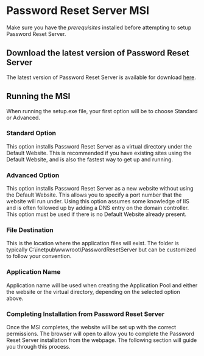 [title]: # (PRS MSI)
[tags]: # (msi)
[priority]: # (107)

# Password Reset Server MSI

Make sure you have the *prerequisites* installed before attempting to setup Password Reset Server.

## Download the latest version of Password Reset Server

The latest version of Password Reset Server is available for download [here](https://thycotic.force.com/support/s/download-prs).

## Running the MSI

When running the setup.exe file, your first option will be to choose Standard or Advanced.

### Standard Option

This option installs Password Reset Server as a virtual directory under the Default Website. This is recommended if you have existing sites using the Default Website, and is also the fastest way to get up and running.

### Advanced Option

This option installs Password Reset Server as a new website without using the Default Website. This allows you to specify a port number that the website will run under. Using this option assumes some knowledge of IIS and is often followed up by adding a DNS entry on the domain controller. This option must be used if there is no Default Website already present.

### File Destination

This is the location where the application files will exist. The folder is typically C:\\inetpub\\wwwroot\\PasswordResetServer but can be customized to follow your convention.

### Application Name

Application name will be used when creating the Application Pool and either the website or the virtual directory, depending on the selected option above.

### Completing Installation from Password Reset Server

Once the MSI completes, the website will be set up with the correct permissions. The browser will open to allow you to complete the Password Reset Server installation from the webpage. The following section will guide you through this process.